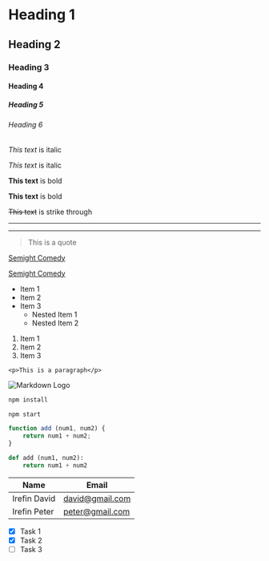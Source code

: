 <!-- Headings -->
# Heading 1
## Heading 2
### Heading 3
#### Heading 4
##### Heading 5
###### Heading 6

<!-- Italics -->
*This text* is italic

_This text_ is italic

<!-- Strong -->
**This text** is bold

__This text__ is bold

<!-- Strikethrough -->
~~This text~~ is strike through

<!-- Horizontal Rule -->
---

___

<!-- Blockquote -->
> This is a quote

<!-- Links -->
[Semight Comedy](http://www.semightcomedy.com)

<!-- To create a link title -->
[Semight Comedy](http://www.semightcomedy.com "Semight Comedy")

<!-- UL (Unordered List) -->
* Item 1
* Item 2
* Item 3
    * Nested Item 1
    * Nested Item 2

<!-- OL (Order List) -->
1. Item 1
1. Item 2
1. Item 3

<!-- Inline Code Block -->
`<p>This is a paragraph</p>`

<!-- Images -->
![Markdown Logo](https://markdown-here.com/img/icon256.png)

<!-- GitHub's Markdown -->

<!-- code Blocks -->
```bash
npm install

npm start
```

```JavaScript
function add (num1, num2) {
    return num1 + num2;
}
```

```Python
def add (num1, num2):
    return num1 + num2
```

<!-- Tables -->
| Name         | Email           |
| --------     | --------------  |
| Irefin David | david@gmail.com |
| Irefin Peter | peter@gmail.com |

<!-- Task lists -->
* [x] Task 1
* [x] Task 2
* [ ] Task 3